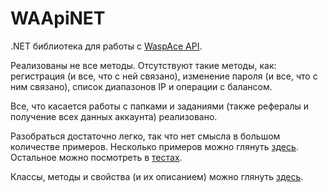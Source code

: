 WAApiNET
========

.NET библиотека для работы с [WaspAce API](http://docs.waspace.net/doku.php/ru/api).

Реализованы не все методы. Отсутствуют такие методы, как: регистрация (и все, что с ней связано), изменение пароля (и все, что с ним связано), список диапазонов IP и операции с балансом.

Все, что касается работы с папками и заданиями (также рефералы и получение всех данных аккаунта) реализовано.

Разобраться достаточно легко, так что нет смысла в большом количестве примеров. Несколько примеров можно глянуть [здесь](https://github.com/dredei/WAApiNET/wiki/%D0%9D%D0%B5%D1%81%D0%BA%D0%BE%D0%BB%D1%8C%D0%BA%D0%BE-%D0%BF%D1%80%D0%B8%D0%BC%D0%B5%D1%80%D0%BE%D0%B2). Остальное можно посмотреть в [тестах](https://github.com/dredei/WAApiNET/tree/master/C%23/WAApiNETTests).

Классы, методы и свойства (и их описанием) можно глянуть [здесь](https://rawgit.com/dredei/WAApiNET/master/Help/Help/index.html).
